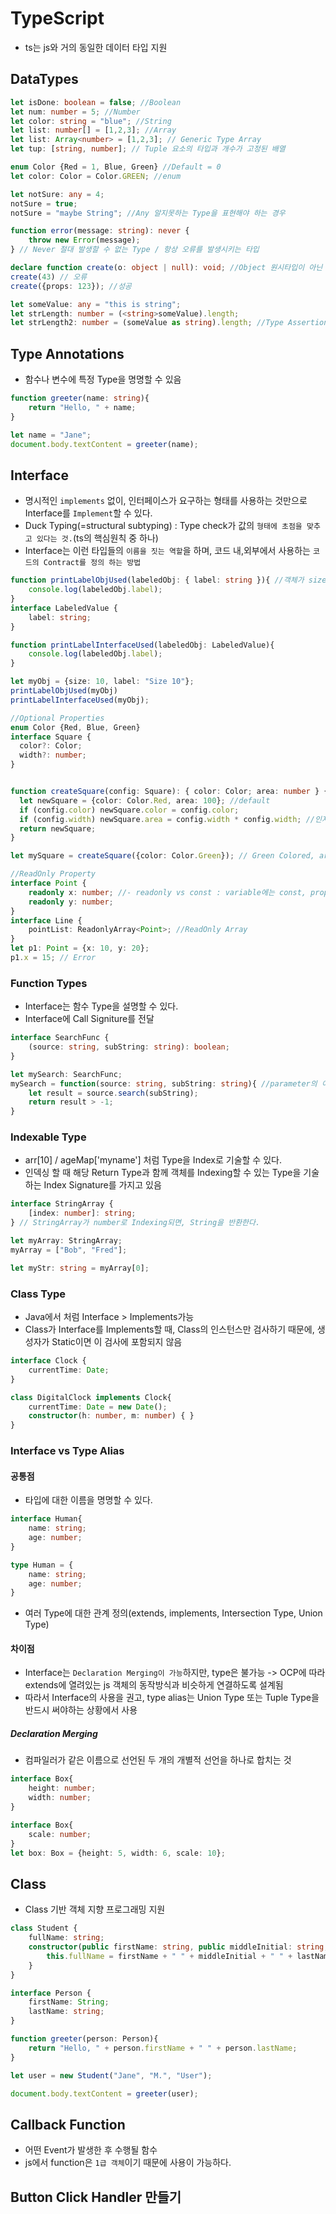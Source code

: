 # TypeScript
- ts는 js와 거의 동일한 데이터 타입 지원
## DataTypes
```typescript
let isDone: boolean = false; //Boolean
let num: number = 5; //Number
let color: string = "blue"; //String
let list: number[] = [1,2,3]; //Array
let list: Array<number> = [1,2,3]; // Generic Type Array
let tup: [string, number]; // Tuple 요소의 타입과 개수가 고정된 배열

enum Color {Red = 1, Blue, Green} //Default = 0
let color: Color = Color.GREEN; //enum

let notSure: any = 4;
notSure = true;
notSure = "maybe String"; //Any 알지못하는 Type을 표현해야 하는 경우

function error(message: string): never {
    throw new Error(message);
} // Never 절대 발생할 수 없는 Type / 항상 오류를 발생시키는 타입

declare function create(o: object | null): void; //Object 원시타입이 아닌 type
create(43) // 오류
create({props: 123}); //성공

let someValue: any = "this is string";
let strLength: number = (<string>someValue).length;
let strLength2: number = (someValue as string).length; //Type Assertion
```

## Type Annotations
- 함수나 변수에 특정 Type을 명명할 수 있음
```typescript
function greeter(name: string){
    return "Hello, " + name;
}

let name = "Jane";
document.body.textContent = greeter(name);
```

## Interface
- 명시적인 `implements` 없이, 인터페이스가 요구하는 형태를 사용하는 것만으로 Interface를 `Implement`할 수 있다.
- Duck Typing(=structural subtyping) : Type check가 값의 `형태에 초점을 맞추고 있다는 것.`(ts의 핵심원칙 중 하나)
- Interface는 이런 타입들의 `이름을 짓는 역할`을 하며, 코드 내,외부에서 사용하는 `코드의 Contract를 정의 하는 방법`
```typescript
function printLabelObjUsed(labeledObj: { label: string }){ //객체가 size라는 Property도 가지지만, label과 맞는지만 검사
    console.log(labeledObj.label);
}
interface LabeledValue {
    label: string;
}

function printLabelInterfaceUsed(labeledObj: LabeledValue){
    console.log(labeledObj.label);
}

let myObj = {size: 10, label: "Size 10"};
printLabelObjUsed(myObj)
printLabelInterfaceUsed(myObj); 

//Optional Properties
enum Color {Red, Blue, Green}
interface Square {
  color?: Color;
  width?: number;
}


function createSquare(config: Square): { color: Color; area: number } {
  let newSquare = {color: Color.Red, area: 100}; //default
  if (config.color) newSquare.color = config.color;
  if (config.width) newSquare.area = config.width * config.width; //인자가 존재할 때엔 이걸로 치환
  return newSquare;
}

let mySquare = createSquare({color: Color.Green}); // Green Colored, area = 100

//ReadOnly Property
interface Point {
    readonly x: number; //- readonly vs const : variable에는 const, property에는 readonly
    readonly y: number;
}
interface Line {
    pointList: ReadonlyArray<Point>; //ReadOnly Array
}
let p1: Point = {x: 10, y: 20};
p1.x = 15; // Error
```
### Function Types
- Interface는 함수 Type을 설명할 수 있다.
- Interface에 Call Signiture를 전달
```typescript
interface SearchFunc {
    (source: string, subString: string): boolean;
}

let mySearch: SearchFunc;
mySearch = function(source: string, subString: string){ //parameter의 이름이 같을 필요는 없다.
    let result = source.search(subString);
    return result > -1;
}
```
### Indexable Type
- arr[10] / ageMap['myname'] 처럼 Type을 Index로 기술할 수 있다.
- 인덱싱 할 때 해당 Return Type과 함께 객체를 Indexing할 수 있는 Type을 기술하는 Index Signature를 가지고 있음
```typescript
interface StringArray {
    [index: number]: string;
} // StringArray가 number로 Indexing되면, String을 반환한다.

let myArray: StringArray;
myArray = ["Bob", "Fred"];

let myStr: string = myArray[0];
```
### Class Type
- Java에서 처럼 Interface > Implements가능
- Class가 Interface를 Implements할 때, Class의 인스턴스만 검사하기 때문에, 생성자가 Static이면 이 검사에 포함되지 않음
```typescript
interface Clock {
    currentTime: Date;
}

class DigitalClock implements Clock{
    currentTime: Date = new Date();
    constructor(h: number, m: number) { }
}
```
### Interface vs Type Alias
#### 공통점
- 타입에 대한 이름을 명명할 수 있다.
```typescript
interface Human{
    name: string;
    age: number;
}

type Human = {
    name: string;
    age: number;
}
```
- 여러 Type에 대한 관계 정의(extends, implements, Intersection Type, Union Type)
#### 차이점
- Interface는 `Declaration Merging이 가능`하지만, type은 불가능 -> OCP에 따라 extends에 열려있는 js 객체의 동작방식과 비슷하게 연결하도록 설계됨
- 따라서 Interface의 사용을 권고, type alias는 Union Type 또는 Tuple Type을 반드시 써야하는 상황에서 사용
##### Declaration Merging
- 컴파일러가 같은 이름으로 선언된 두 개의 개별적 선언을 하나로 합치는 것
```typescript
interface Box{
    height: number;
    width: number;
}

interface Box{
    scale: number;
}
let box: Box = {height: 5, width: 6, scale: 10};
```

## Class
- Class 기반 객체 지향 프로그래밍 지원
```typescript
class Student {
    fullName: string;
    constructor(public firstName: string, public middleInitial: string, public lastName: string){
        this.fullName = firstName + " " + middleInitial + " " + lastName;
    }
}

interface Person {
    firstName: String;
    lastName: string;
}

function greeter(person: Person){
    return "Hello, " + person.firstName + " " + person.lastName;
}

let user = new Student("Jane", "M.", "User");

document.body.textContent = greeter(user);
```

## Callback Function
- 어떤 Event가 발생한 후 수행될 함수
- js에서 function은 `1급 객체`이기 때문에 사용이 가능하다.

## Button Click Handler 만들기
```typescript

```